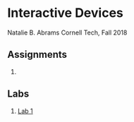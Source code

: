 # Interactive Devices

Natalie B. Abrams
Cornell Tech, Fall 2018

## Assignments 
1. 


## Labs
1. [Lab 1](https://github.com/nabrams/IDD-Fa18-Lab1/blob/master/README.md)
